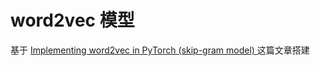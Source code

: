 # word2vec 模型
基于 [Implementing word2vec in PyTorch (skip-gram model)
](https://towardsdatascience.com/implementing-word2vec-in-pytorch-skip-gram-model-e6bae040d2fb)这篇文章搭建
